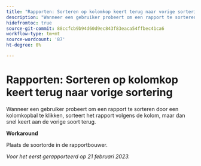 ```yaml
---
title: "Rapporten: Sorteren op kolomkop keert terug naar vorige sortering"
description: "Wanneer een gebruiker probeert om een rapport te sorteren door een kolomkopbal te klikken, sorteert het rapport volgens de kolom, maar keert dan snel aan de vorige soort terug."
hidefromtoc: true
source-git-commit: 88ccfcb9b94d60d9ec843f83eaca54ffbec41ca6
workflow-type: tm+mt
source-wordcount: '87'
ht-degree: 0%

---
```



# Rapporten: Sorteren op kolomkop keert terug naar vorige sortering

Wanneer een gebruiker probeert om een rapport te sorteren door een kolomkopbal te klikken, sorteert het rapport volgens de kolom, maar dan snel keert aan de vorige soort terug.

**Workaround**

Plaats de soortorde in de rapportbouwer.

_Voor het eerst gerapporteerd op 21 februari 2023._

